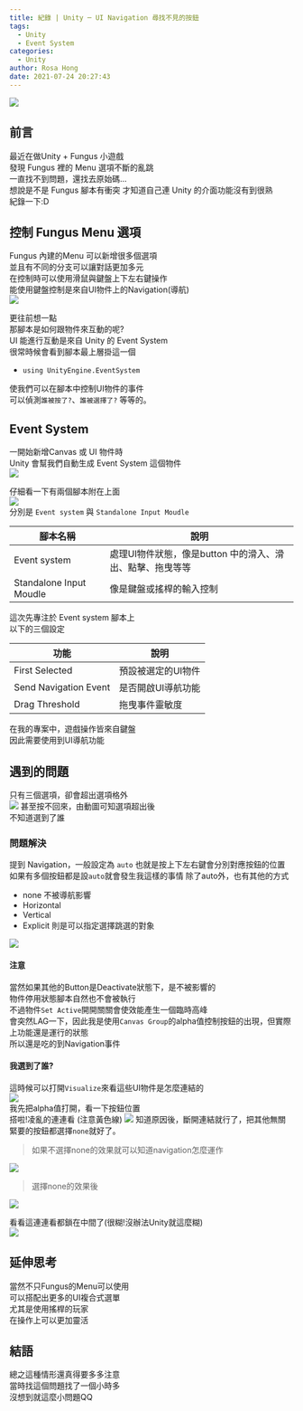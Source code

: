 ```yaml
---
title: 紀錄 | Unity ─ UI Navigation 尋找不見的按鈕
tags:
  - Unity
  - Event System
categories:
  - Unity
author: Rosa Hong
date: 2021-07-24 20:27:43
---
```


![](https://i.imgur.com/Vz6RmrN.png)  
<!-- more -->
## 前言 ##  
最近在做Unity + Fungus 小遊戲  
發現 Fungus 裡的 Menu 選項不斷的亂跳  
一直找不到問題，還找去原始碼...  
想說是不是 Fungus 腳本有衝突
才知道自己連 Unity 的介面功能沒有到很熟   
紀錄一下:D    

## 控制 Fungus Menu 選項 ##  
Fungus 內建的Menu 可以新增很多個選項  
並且有不同的分支可以讓對話更加多元    
在控制時可以使用滑鼠與鍵盤上下左右鍵操作  
能使用鍵盤控制是來自UI物件上的Navigation(導航)  
![](https://chi01pap001files.storage.live.com/y4mYWPYxomKMTvK8NkXSc7wGnefboAs8DPi3XzwVpZlIO3b-Rndt8PKkmqQuDSmVqQnyv6XgAlkRyy2Tiasz_D_rZlIFtDQtyjAwOr31k2Ye_2_2tN8zBbZcSpagvbipBpnPJqTEe_lUHlsti2r_hIdylS477eT9LurYr1TNFzZi2KUjf0JaPHb7Kx0Tfap5j1z?width=660&height=477&cropmode=none)

更往前想一點  
那腳本是如何跟物件來互動的呢?    
UI 能進行互動是來自 Unity 的 Event System  
很常時候會看到腳本最上層掛這一個  
- `using UnityEngine.EventSystem`   

使我們可以在腳本中控制UI物件的事件  
可以偵測`誰被按了?`、`誰被選擇了?` 等等的。

## Event System ##  
一開始新增Canvas 或 UI 物件時  
Unity 會幫我們自動生成 Event System 這個物件  
![](https://chi01pap001files.storage.live.com/y4mKFqurQ2X7h0jJ3Frd1kPO8ipgXgBIIrqYrRtGiNY4C1piCm1NuKKjM9AO3Nqagj6DyNOs6GXStvOutfie-uffMZUMLR4sDoJwm6q3zlfz6vEnl3N1xhZKZe8dvH-Fib6_OG9Qi1OBKnIYbGVpmIIZV5P8YyjuQRw0gVeTucDuK2rV5AV6EOYeUHRjTagVWbr?width=256&height=166&cropmode=none)  

仔細看一下有兩個腳本附在上面  
![](https://chi01pap001files.storage.live.com/y4mST6rqopQUEi6t6yz5eNJ6zUrND4Ljt8vOQMFh1c984h-H30bdnD4CLygkpxsGyfEOF1XORmpkFiplC5dVAk41QD3LsU7qGOsXDTdEDu65Ao_zDfCBb2QBIZoWzLProM1iVsYgR6ber8xbKpLo4wXY9oZg6JRTbUGa9J5cW3tJajUOJi7Bef-3ZGLu7IVozQa?width=468&height=660&cropmode=none)  
分別是 `Event system` 與 `Standalone Input Moudle`  

| 腳本名稱                | 說明                                                      |
| ----------------------- | --------------------------------------------------------- |
| Event system            | 處理UI物件狀態，像是button 中的滑入、滑出、點擊、拖曳等等 |
| Standalone Input Moudle | 像是鍵盤或搖桿的輸入控制                                  |

這次先專注於 Event system 腳本上  
以下的三個設定 

| 功能                  | 說明               |
| --------------------- | ------------------ |
| First Selected        | 預設被選定的UI物件 |
| Send Navigation Event | 是否開啟UI導航功能 |
| Drag Threshold        | 拖曳事件靈敏度     |

在我的專案中，遊戲操作皆來自鍵盤  
因此需要使用到UI導航功能  

## 遇到的問題 ## 
只有三個選項，卻會超出選項格外  
![](https://i.imgur.com/v0hC0wV.gif)
甚至按不回來，由動圖可知選項超出後  
不知道選到了誰    

### 問題解決 ### 
提到 Navigation，一般設定為 `auto`
也就是按上下左右鍵會分別對應按鈕的位置
如果有多個按鈕都是設`auto`就會發生我這樣的事情
除了auto外，也有其他的方式
- none 不被導航影響
- Horizontal
- Vertical
- Explicit 則是可以指定選擇跳選的對象  

![](https://i.imgur.com/Lubtgid.png)

#### **注意** ####
當然如果其他的Button是Deactivate狀態下，是不被影響的  
物件停用狀態腳本自然也不會被執行  
不過物件`Set Active`開開關關會使效能產生一個臨時高峰  
會突然LAG一下，因此我是使用`Canvas Group`的alpha值控制按鈕的出現，但實際上功能還是運行的狀態  
所以還是吃的到Navigation事件  

#### **我選到了誰?** ####
這時候可以打開`Visualize`來看這些UI物件是怎麼連結的  
![](https://chi01pap001files.storage.live.com/y4mOdcNws2PW6q_sxLe5GYT3fa1Ty342iMadi9U1sHLMtA2Z1VHwPBP_iIFDhBznNzBEHBVHgsVFQSC2ut_euANWxu-otOVWFt1wlbQN1KoBFtmd2ORx930-8vW8JeH_81zE-5WLmpi2Jg8LVIFxOoDeL33Yp0UXJNk5tEW5UgX6dLcIlBbK8tMQCPUI9MYwe2U?width=660&height=421&cropmode=none)  
我先把alpha值打開，看一下按鈕位置  
搭啦!凌亂的連連看 (注意黃色線) 
![](https://chi01pap001files.storage.live.com/y4mxQaNp1uNlJFSzfiusdX7iG1ZaWaLCiKJ2l6WiLBBRVB_NEzB9pVX1nOvW-XeEqGIgScY1Dn54xIeBJTO84UeBaIfXDErzZ-QzjS22pFpLWwEfQQaHj-bhxCGpsDBH4obPA87l31JCD7-V4QR3A0GnuchQQBIvy3XwN5QOXSQxjYy8eTeTA8O5OwBHQVLBHAu?width=660&height=372&cropmode=none) 
知道原因後，斷開連結就行了，把其他無關緊要的按鈕都選擇`none`就好了。  
> 如果不選擇none的效果就可以知道navigation怎麼運作  
  
![](https://i.imgur.com/8IRNaIr.gif)  
>選擇none的效果後  

![](https://i.imgur.com/D5mGljJ.gif)  

看看這連連看都鎖在中間了(很糊!沒辦法Unity就這麼糊)  
![](https://i.imgur.com/CQwmNFb.png)
## 延伸思考 ##
當然不只Fungus的Menu可以使用  
可以搭配出更多的UI複合式選單  
尤其是使用搖桿的玩家  
在操作上可以更加靈活  

## 結語 ##  
總之這種情形還真得要多多注意  
當時找這個問題找了一個小時多  
沒想到就這麼小問題QQ


